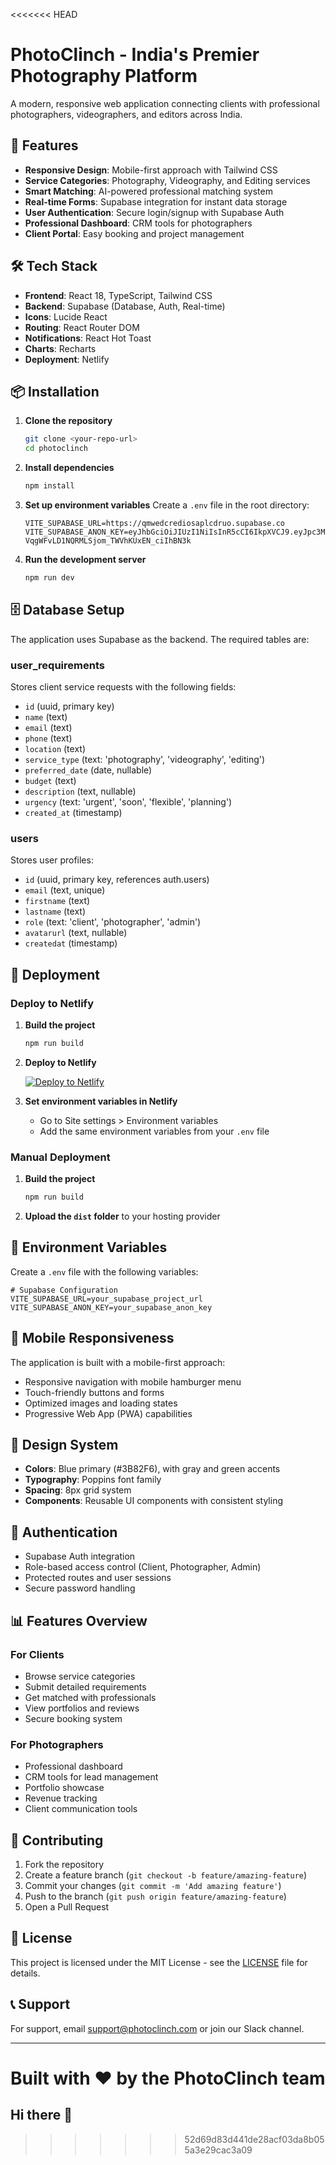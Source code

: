 <<<<<<< HEAD
# PhotoClinch - India's Premier Photography Platform

A modern, responsive web application connecting clients with professional photographers, videographers, and editors across India.

## 🚀 Features

- **Responsive Design**: Mobile-first approach with Tailwind CSS
- **Service Categories**: Photography, Videography, and Editing services
- **Smart Matching**: AI-powered professional matching system
- **Real-time Forms**: Supabase integration for instant data storage
- **User Authentication**: Secure login/signup with Supabase Auth
- **Professional Dashboard**: CRM tools for photographers
- **Client Portal**: Easy booking and project management

## 🛠️ Tech Stack

- **Frontend**: React 18, TypeScript, Tailwind CSS
- **Backend**: Supabase (Database, Auth, Real-time)
- **Icons**: Lucide React
- **Routing**: React Router DOM
- **Notifications**: React Hot Toast
- **Charts**: Recharts
- **Deployment**: Netlify

## 📦 Installation

1. **Clone the repository**
   ```bash
   git clone <your-repo-url>
   cd photoclinch
   ```

2. **Install dependencies**
   ```bash
   npm install
   ```

3. **Set up environment variables**
   Create a `.env` file in the root directory:
   ```env
   VITE_SUPABASE_URL=https://qmwedcrediosaplcdruo.supabase.co
   VITE_SUPABASE_ANON_KEY=eyJhbGciOiJIUzI1NiIsInR5cCI6IkpXVCJ9.eyJpc3MiOiJzdXBhYmFzZSIsInJlZiI6InFtd2VkY3JlZGlvc2FwbGNkcnVvIiwicm9sZSI6ImFub24iLCJpYXQiOjE3NDkyMzc4ODgsImV4cCI6MjA2NDgxMzg4OH0.hyhyN-VqgWFvLD1NQRMLSjom_TWVhKUxEN_ciIhBN3k
   ```

4. **Run the development server**
   ```bash
   npm run dev
   ```

## 🗄️ Database Setup

The application uses Supabase as the backend. The required tables are:

### user_requirements
Stores client service requests with the following fields:
- `id` (uuid, primary key)
- `name` (text)
- `email` (text)
- `phone` (text)
- `location` (text)
- `service_type` (text: 'photography', 'videography', 'editing')
- `preferred_date` (date, nullable)
- `budget` (text)
- `description` (text, nullable)
- `urgency` (text: 'urgent', 'soon', 'flexible', 'planning')
- `created_at` (timestamp)

### users
Stores user profiles:
- `id` (uuid, primary key, references auth.users)
- `email` (text, unique)
- `firstname` (text)
- `lastname` (text)
- `role` (text: 'client', 'photographer', 'admin')
- `avatarurl` (text, nullable)
- `createdat` (timestamp)

## 🚀 Deployment

### Deploy to Netlify

1. **Build the project**
   ```bash
   npm run build
   ```

2. **Deploy to Netlify**
   
   [![Deploy to Netlify](https://www.netlify.com/img/deploy/button.svg)](https://app.netlify.com/start/deploy?repository=https://github.com/your-username/photoclinch)

3. **Set environment variables in Netlify**
   - Go to Site settings > Environment variables
   - Add the same environment variables from your `.env` file

### Manual Deployment

1. **Build the project**
   ```bash
   npm run build
   ```

2. **Upload the `dist` folder** to your hosting provider

## 🔧 Environment Variables

Create a `.env` file with the following variables:

```env
# Supabase Configuration
VITE_SUPABASE_URL=your_supabase_project_url
VITE_SUPABASE_ANON_KEY=your_supabase_anon_key
```

## 📱 Mobile Responsiveness

The application is built with a mobile-first approach:
- Responsive navigation with mobile hamburger menu
- Touch-friendly buttons and forms
- Optimized images and loading states
- Progressive Web App (PWA) capabilities

## 🎨 Design System

- **Colors**: Blue primary (#3B82F6), with gray and green accents
- **Typography**: Poppins font family
- **Spacing**: 8px grid system
- **Components**: Reusable UI components with consistent styling

## 🔐 Authentication

- Supabase Auth integration
- Role-based access control (Client, Photographer, Admin)
- Protected routes and user sessions
- Secure password handling

## 📊 Features Overview

### For Clients
- Browse service categories
- Submit detailed requirements
- Get matched with professionals
- View portfolios and reviews
- Secure booking system

### For Photographers
- Professional dashboard
- CRM tools for lead management
- Portfolio showcase
- Revenue tracking
- Client communication tools

## 🤝 Contributing

1. Fork the repository
2. Create a feature branch (`git checkout -b feature/amazing-feature`)
3. Commit your changes (`git commit -m 'Add amazing feature'`)
4. Push to the branch (`git push origin feature/amazing-feature`)
5. Open a Pull Request

## 📄 License

This project is licensed under the MIT License - see the [LICENSE](LICENSE) file for details.

## 📞 Support

For support, email support@photoclinch.com or join our Slack channel.

---

Built with ❤️ by the PhotoClinch team
=======
## Hi there 👋

<!--
**Photoclinch/photoclinch** is a ✨ _special_ ✨ repository because its `README.md` (this file) appears on your GitHub profile.

Here are some ideas to get you started:

- 🔭 I’m currently working on ...
- 🌱 I’m currently learning ...
- 👯 I’m looking to collaborate on ...
- 🤔 I’m looking for help with ...
- 💬 Ask me about ...
- 📫 How to reach me: ...
- 😄 Pronouns: ...
- ⚡ Fun fact: ...
-->
>>>>>>> 52d69d83d441de28acf03da8b055a3e29cac3a09
